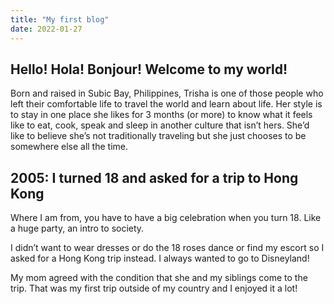 ```yaml
---
title: "My first blog"
date: 2022-01-27
---
```


 ## Hello! Hola! Bonjour! Welcome to my world!
Born and raised in Subic Bay, Philippines, 
Trisha is one of those people who left their comfortable life to travel the world and learn about life. 
Her style is to stay in one place she likes for 3 months (or more) to know what it feels like to eat, cook, speak and sleep in another culture that isn’t hers. 
She’d like to believe she’s not traditionally traveling but she just chooses to be somewhere else all the time.

## 2005: I turned 18 and asked for a trip to Hong Kong
Where I am from, you have to have a big celebration when you turn 18. Like a huge party, an intro to society.

I didn’t want to wear dresses or do the 18 roses dance or find my escort so I asked for a Hong Kong trip instead. I always wanted to go to Disneyland!

My mom agreed with the condition that she and my siblings come to the trip. That was my first trip outside of my country and I enjoyed it a lot!

